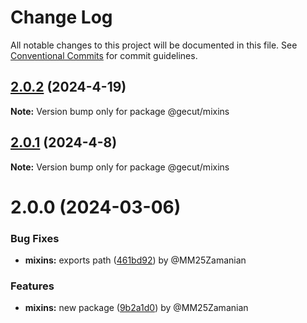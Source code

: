 # Change Log

All notable changes to this project will be documented in this file.
See [Conventional Commits](https://conventionalcommits.org) for commit guidelines.

## [2.0.2](https://github.com/gecut/hybrid-ui/compare/@gecut/mixins@2.0.1...@gecut/mixins@2.0.2) (2024-4-19)

**Note:** Version bump only for package @gecut/mixins

## [2.0.1](https://github.com/gecut/hybrid-ui/compare/@gecut/mixins@2.0.0...@gecut/mixins@2.0.1) (2024-4-8)

**Note:** Version bump only for package @gecut/mixins

# 2.0.0 (2024-03-06)

### Bug Fixes

- **mixins:** exports path ([461bd92](https://github.com/gecut/hybrid-ui/commit/461bd92c9a1b2ea106e9be4de695e5087799da0a)) by @MM25Zamanian

### Features

- **mixins:** new package ([9b2a1d0](https://github.com/gecut/hybrid-ui/commit/9b2a1d01ee7fa6eae9cc39088245870e02ab701e)) by @MM25Zamanian
